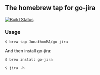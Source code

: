 ## The homebrew tap for go-jira

[![Build Status](https://travis-ci.org/JonathonMA/homebrew-go-jira.svg?branch=master)](https://travis-ci.org/JonathonMA/homebrew-go-jira)

### Usage

```
$ brew tap JonathonMA/go-jira
```

And then install go-jira:

```
$ brew install go-jira
```

```
$ jira -h
```
